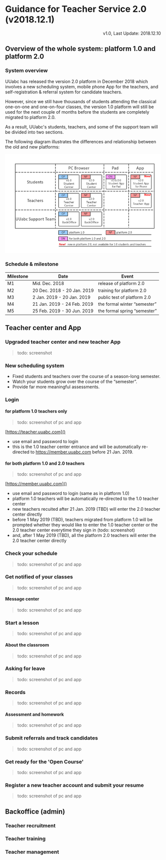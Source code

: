 # Guidance for Teacher Service 2.0 (v2018.12.1)

<link rel="stylesheet" href="https://yanwei.github.io/auto-number-title.css" />

<p align='right'>v1.0, Last Update: 2018.12.10</p>

## Overview of the whole system: platform 1.0 and platform 2.0

### System overview

UUabc has released the version 2.0 platform in December 2018 which involves a new scheduling system, mobile phone App for the teachers, and self-registration & referral system for candidate teachers.

However, since we still have thousands of students attending the classical one-on-one and one-on-four classes, the version 1.0 platform will still be used for the next couple of months before the students are completely migrated to platform 2.0.

As a result, UUabc's students, teachers, and some of the support team will be divided into two sections.

The following diagram illustrates the differences and relationship between the old and new platforms:

![system overview](system-overview.png)

### Schedule & milestone

|Milestone|Date|Event|
|---|---|---|
|M1|Mid. Dec. 2018|release of platform 2.0|
|M2|20 Dec. 2018 - 20 Jan. 2019|training for platform 2.0|
|M3|2 Jan. 2019 - 20 Jan. 2019|public test of platform 2.0|
|M4|21 Jan. 2019 - 24 Feb. 2019|the formal winter “semester”|
|M5|25 Feb. 2019 - 30 Jun. 2019|the formal spring “semester”|

## Teacher center and App

### Upgraded teacher center and new teacher App

> todo: screenshot

### New scheduling system

* Fixed students and teachers over the course of a season-long semester.
* Watch your students grow over the course of the “semester”.
* Provide far more meaningful assessments.

### Login

#### for platform 1.0 teachers only

> todo: screenshot of pc and app

[https://teacher.uuabc.com]()

* use email and password to login
* this is the 1.0 teacher center entrance and will be automatically re-directed to https://member.uuabc.com before 21 Jan. 2019.

#### for both platform 1.0 and 2.0 teachers

> todo: screenshot of pc and app

[https://member.uuabc.com]()

* use email and password to login (same as in platform 1.0)
* platform 1.0 teachers will be automatically re-directed to the 1.0 teacher center
* new teachers recuited after 21 Jan. 2019 (TBD) will enter the 2.0 teacher center directly
* before 1 May 2019 (TBD), teachers migrated from platform 1.0 will be prompted whether they would like to enter the 1.0 teacher center or the 2.0 teacher center everytime they sign in (todo: screenshot)
* and, after 1 May 2019 (TBD), all the platform 2.0 teachers will enter the 2.0 teacher center directly

### Check your schedule

> todo: screenshot of pc and app

### Get notified of your classes

> todo: screenshot of pc and app

#### Message center

> todo: screenshot of pc and app

### Start a lesson

> todo: screenshot of pc and app

#### About the classroom

> todo: screenshot of pc and app

### Asking for leave

> todo: screenshot of pc and app

### Records

> todo: screenshot of pc and app

#### Assessment and homework

> todo: screenshot of pc and app

### Submit referrals and track candidates

> todo: screenshot of pc and app

### Get ready for the 'Open Course'

> todo: screenshot of pc and app

### Register a new teacher account and submit your resume

> todo: screenshot of pc and app

## Backoffice (admin)

### Teacher recruitment

### Teacher training

### Teacher management
